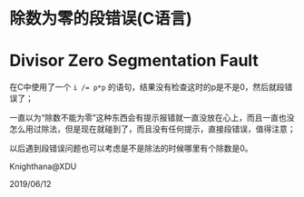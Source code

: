 
# 除数为零的段错误(C语言)

# Divisor Zero Segmentation Fault

 在C中使用了一个 `i /= p*p` 的语句，结果没有检查这时的p是不是0，然后就段错误了；
 
 一直以为“除数不能为零”这种东西会有提示报错就一直没放在心上，而且一直也没怎么用过除法，但是现在就碰到了，而且没有任何提示，直接段错误，值得注意；

 以后遇到段错误问题也可以考虑是不是除法的时候哪里有个除数是0。

 Knighthana@XDU

 2019/06/12
